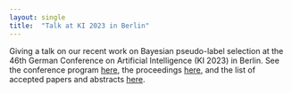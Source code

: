 ```yaml
---
layout: single
title:  "Talk at KI 2023 in Berlin"
---
```




Giving a talk on our recent work on Bayesian pseudo-label selection at the 46th German Conference on Artificial Intelligence (KI 2023) in Berlin. See the conference program [here](https://easychair.org/smart-program/KI2023/), the proceedings [here](https://ki2023.gi.de/proceedings), and the list of accepted papers and abstracts [here](https://ki2023.gi.de/program/accepted-papers).